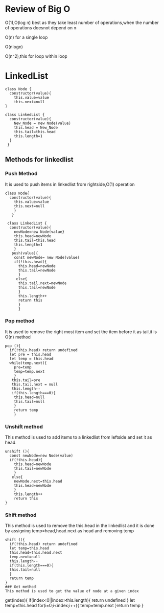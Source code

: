 # Review of Big O

O(1),O(log n) best as they take least number of operations,when the number of operations doesnot depend on n

O(n) for a single loop

O(nlogn)

O(n^2),this for loop within loop


# LinkedList

```
class Node {
  constructor(value){
    this.value=value
    this.next=null
}

class LinkedList {
  constructor(value){
    New_Node = new Node(value)
    this.head = New_Node
    this.tail=this.head
    this.length=1
  }
 }
 ```
 
 ## Methods for linkedlist
 
 ### Push Method
 It is used to push items in linkedlist from rightside,O(1) operation
 
```
class Node{
  constructor(value){
    this.value=value
    this.next=null
    }
   }
  
 class LinkedList {
  constructor(value){
    newNode=new Node(value}
    this.head=newNode
    this.tail=this.head
    this.length=1
    }
   push(value){
    const newNode= new Node(value)
    if(!this.head){
      this.head=newNode
      this.tail=newNode
      }
     else{
      this.tail.next=newNode
      this.tail=newNode
      }
      this.length++
      return this 
      }
      }
 ```
    
### Pop method
It is used to remove the right most item and set the item before it as tail,it is O(n) method
```
pop (){
  if(!this.head) return undefined
  let pre = this.head
  let temp = this.head
  while(temp.next){
    pre=temp
    temp=temp.next
    }
   this.tail=pre
   this.tail.next = null
   this.length--
   if(this.length===0){
    this.head=null
    this.tail=null
    }
    return temp
    }
```
### Unshift method
This method is used to add items to a linkedlist from leftside and set it as head.
```
unshift (){
  const newNode=new Node(value)
  if(!this.head){
    this.head=newNode
    this.tail=newNode
    }
   else{
    newNode.next=this.head
    this.head=newNode
    }
    this.length++
    return this
}
```
### Shift method
This method is used to remove the this.head in the linkedlist and it is done by assigning temp=head,head.next as head and removing temp
```
shift (){
  if(!this.head) return undefined
  let temp=this.head
  this.head=this.head.next
  temp.next=null
  this.length--
  if(this.length===0){
  this.tail=null
  }
  return temp
}
### Get method 
This method is used to get the value of node at a given index
```
get(index){
  if(index<0||index>this.length){
  return undefined
  }
  let temp=this.head
  for(i=0;i<index;i++){
    temp=temp.next
  }return temp
  }
